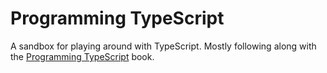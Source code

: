 # Programming TypeScript

A sandbox for playing around with TypeScript. Mostly following along with the
[Programming
TypeScript](https://www.oreilly.com/library/view/programming-typescript/9781492037644/)
book.
